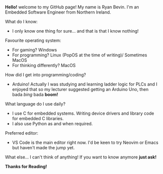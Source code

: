 **Hello!** welcome to my GitHub page! My name is Ryan Bevin. I'm an Embedded Software Engineer from Northern Ireland.

What do I know:
- I only know one thing for sure... and that is that I know nothing!

Favourite operating system:
- For gaming? Windows
- For programming? Linux (PopOS at the time of writing)/ Sometimes MacOS
- For thinking differently? MacOS

How did I get into programming/coding?
- Arduino! Actually I was studying and learning ladder logic for PLCs and I enjoyed that so my lecturer suggested getting an Arduino Uno, then bada *bing* bada **boom!**

What language do I use daily?
- I use C for embedded systems. Writing device drivers and library code for embedded C libraries.
- I also use Python as and when required.

Preferred editor:
- VS Code is the main editor right now. I'd be keen to try Neovim or Emacs but haven't made the jump yet. 

What else... I can't think of anything! If you want to know anymore **just ask!**

**Thanks for Reading!**
<!---
rbevin777/rbevin777 is a ✨ special ✨ repository because its `README.md` (this file) appears on your GitHub profile.
You can click the Preview link to take a look at your changes.
--->
